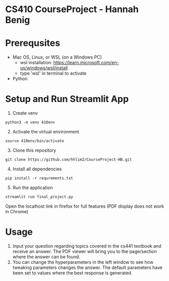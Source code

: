 # CS410 CourseProject - Hannah Benig

# Prerequsites
- Mac OS, Linux, or WSL (on a Windows PC)
    - wsl installation: https://learn.microsoft.com/en-us/windows/wsl/install
    - type 'wsl' in terminal to activate
- Python

# Setup and Run Streamlit App
1. Create venv
```
python3 -m venv 410env
```

2. Activate the virtual environment
```
source 410env/bin/activate
```

3. Clone this repository
```
git clone https://github.com/hhlim2/CourseProject-HB.git
```

4. Install all dependencies
```
pip install -r requrements.txt
```

5. Run the application
```
streamlit run final_project.py
```
Open the localhost link in firefox for full features (PDF display does not work in Chrome)

# Usage
1. Input your question regarding topics covered in the cs441 textbook and receive an answer. The PDF viewer will bring you to the page/section where the answer can be found.
2. You can change the hyperparameters in the left window to see how tweaking parameters changes the answer. The default parameters have been set to values where the best response is generated.
